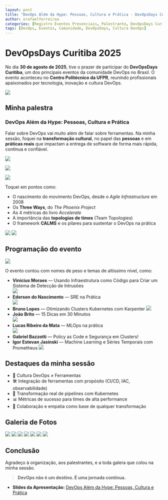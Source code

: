 ```yaml
---
layout: post
title: "DevOps Além da Hype: Pessoas, Cultura e Prática - DevOpsDays Curitiba 2025"
author: orafaelferreiraa
categories: [Registro Eventos Presenciais, Palestrante, DevOpsDays Curitiba 2025]
tags: [DevOps, Eventos, Comunidade, DevOpsDays, Cultura DevOps]
---
```


# DevOpsDays Curitiba 2025

No dia **30 de agosto de 2025**, tive o prazer de participar do **DevOpsDays Curitiba**, um dos principais eventos da comunidade DevOps no Brasil. O evento aconteceu no **Centro Politécnico da UFPR**, reunindo profissionais apaixonados por tecnologia, inovação e cultura DevOps.

![](https://stoblobcertificados011.blob.core.windows.net/imagens-blog/posts/DOD-Curitiba/1.png)

## Minha palestra

### DevOps Além da Hype: Pessoas, Cultura e Prática  
Falar sobre DevOps vai muito além de falar sobre ferramentas. Na minha sessão, foquei na **transformação cultural**, no papel das **pessoas** e em **práticas reais** que impactam a entrega de software de forma mais rápida, contínua e confiável.

![](https://stoblobcertificados011.blob.core.windows.net/imagens-blog/posts/DOD-Curitiba/1.jpg)

![](https://stoblobcertificados011.blob.core.windows.net/imagens-blog/posts/DOD-Curitiba/0.png)

![](https://stoblobcertificados011.blob.core.windows.net/imagens-blog/posts/DOD-Curitiba/00.jpg)

Toquei em pontos como:
- O nascimento do movimento DevOps, desde o *Agile Infrastructure* em 2008
- Os **Three Ways**, do *The Phoenix Project*
- As 4 métricas do livro *Accelerate*
- A importância das **topologias de times** (Team Topologies)
- O framework **CALMS** e os pilares para sustentar o DevOps na prática

![](https://stoblobcertificados011.blob.core.windows.net/imagens-blog/posts/DOD-Curitiba/2.jpg)
![](https://stoblobcertificados011.blob.core.windows.net/imagens-blog/posts/DOD-Curitiba/3.jpg)

## Programação do evento

![](https://stoblobcertificados011.blob.core.windows.net/imagens-blog/posts/DOD-Curitiba/grade.png)

O evento contou com nomes de peso e temas de altíssimo nível, como:

- **Vinicius Moraes** — Usando Infraestrutura como Código para Criar um Sistema de Detecção de Intrusões  
![](https://stoblobcertificados011.blob.core.windows.net/imagens-blog/posts/DOD-Curitiba/vinicius.png)
- **Ederson do Nascimento** — SRE na Prática  
![](https://stoblobcertificados011.blob.core.windows.net/imagens-blog/posts/DOD-Curitiba/ederson.png)
- **Bruno Lopes** — Otimizando Clusters Kubernetes com Karpenter
![](https://stoblobcertificados011.blob.core.windows.net/imagens-blog/posts/DOD-Curitiba/bruno.jpg)  
- **João Brito** — 15 Dicas em 30 Minutos  
![](https://stoblobcertificados011.blob.core.windows.net/imagens-blog/posts/DOD-Curitiba/joao.png)
- **Lucas Ribeiro da Mata** — MLOps na prática  
![](https://stoblobcertificados011.blob.core.windows.net/imagens-blog/posts/DOD-Curitiba/lucas.png)
- **Gabriel Bazzotti** — Policy as Code e Segurança em Clusters!
[](https://stoblobcertificados011.blob.core.windows.net/imagens-blog/posts/DOD-Curitiba/gabriel.png)  
- **Igor Estevan Jasinski** — Machine Learning e Séries Temporais com Prometheus
![](https://stoblobcertificados011.blob.core.windows.net/imagens-blog/posts/DOD-Curitiba/igor.png)


## Destaques da minha sessão

- 🧠 Cultura DevOps ≠ Ferramentas  
- 🛠️ Integração de ferramentas com propósito (CI/CD, IAC, observabilidade)  
- 🚀 Transformação real de pipelines com Kubernetes  
- 📊 Métricas de sucesso para times de alta performance  
- 👥 Colaboração e empatia como base de qualquer transformação

## Galeria de Fotos

![](https://stoblobcertificados011.blob.core.windows.net/imagens-blog/posts/DOD-Curitiba/4.jpg)
![](https://stoblobcertificados011.blob.core.windows.net/imagens-blog/posts/DOD-Curitiba/5.jpg)
![](https://stoblobcertificados011.blob.core.windows.net/imagens-blog/posts/DOD-Curitiba/6.jpg)
![](https://stoblobcertificados011.blob.core.windows.net/imagens-blog/posts/DOD-Curitiba/7.jpg)
![](https://stoblobcertificados011.blob.core.windows.net/imagens-blog/posts/DOD-Curitiba/8.jpg)
![](https://stoblobcertificados011.blob.core.windows.net/imagens-blog/posts/DOD-Curitiba/9.jpg)
![](https://stoblobcertificados011.blob.core.windows.net/imagens-blog/posts/DOD-Curitiba/10.jpg)

## Conclusão

Agradeço à organização, aos palestrantes, e a toda galera que colou na minha sessão.

> **DevOps não é um destino. É uma jornada contínua.**

- <i class="fa-regular fa-folder-open"></i> **Slides da Apresentação:** [DevOps Além da Hype: Pessoas, Cultura e Prática](https://stoblobcertificados011.blob.core.windows.net/palestras/DevOps-CRTB.pdf)
